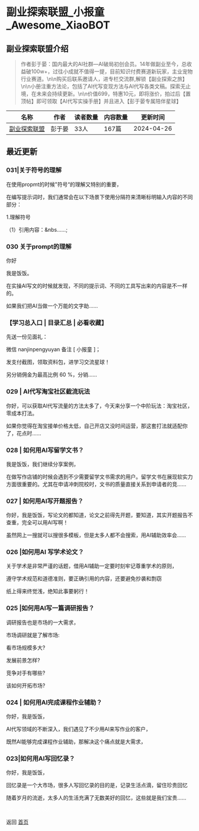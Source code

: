 # 副业探索联盟_小报童_Awesome_XiaoBOT

## 副业探索联盟介绍
> 作者彭于晏：国内最大的AI社群—AI破局初创会员。14年做副业至今，总收益破100w+，过往小成就不值得一提，目前知识付费赛道新玩家，主业宠物行业赛道。\n\n购买后联系邀请人，进专栏交流群,解锁【副业探索之旅】\n\n小册注重方法论，包括了AI代写变现方法与AI代写各类文稿。探索无止境，在未来会持续更新。\n\n价值699，特惠10元，即将涨价，拍过后【置顶帖】即可领取【AI代写实操手册】并且进入【彭于晏专属陪伴星球】  
  


|名称|作者|读者数量|内容数量|更新时间|
|---|---|---|---|---|
|[副业探索联盟](https://xiaobot.net/p/pengyuyan?refer=9c3f1c95-a052-465a-9902-f6d75080262a)|彭于晏|33人|167篇|2024-04-26|

## 最近更新
### 031|关于符号的理解

在使用propmt的时候"符号“的理解又特别的重要，

在编写提示词时，我们通常会在以下场景下使用分隔符来清晰标明输入内容的不同部分：

1.理解符号

（1）引用内容：&nbs......;

### 030 关于prompt的理解

你好

我是饭饭。

在实操AI写文的时候就发现，不同的提示词、不同的工具写出来的内容是不一样的。

如果我们把AI当做一个万能的文字助......

### 【学习总入口 | 目录汇总 | 必看收藏】

先送一份见面礼：

微信 nanjinpengyuyan 备注 [ 小报童 ]；

发支付截图，领取资料包，进学习交流星球！

另分销佣金为最高比例 60 %，分销......

### 029 | AI代写淘宝社区截流玩法

你好，可以获取AI代写流量的方法太多了，今天来分享一个中阶玩法：淘宝社区，零成本打法。

如果你觉得在淘宝接单价格太低，自己开店又没时间运营，那这套打法就适配你了，花点时......

### 028 | 如何用AI写留学文书？

我是饭饭，我们继续分享案例，

在做写作店铺的时候会遇到不少需要留学文书需求的用户。留学文书在展现软实力方面很重要的。尤其在申请冲刺院校时，文书的质量直接关系到申请者的竞......

### 027 | 如何用AI写开题报告？

你好，我是饭饭，写论文的都知道，论文之前得先开题，要知道，其实开题报告不查重，完全可以用AI写啊！

虽然网上一搜就可以搜很多模板，但是太多人都不会搜索，用AI辅助效率会......

### 026 |如何用AI 写学术论文？

关于学术是非常严谨的话题，借用AI辅助一定要时刻牢记尊重学术的原则，

遵守学术规范和道德准则，要正确引用的内容，还要避免抄袭和剽窃

纸上得来终觉浅，绝知此事要躬行！

### 025 |如何用AI写一篇调研报告？

调研报告也是市场的一大需求，

市场调研就是了解市场:

看市场规模多大?

发展前景怎样?

竞争对手有哪些?

该如何开拓市场?

### 024 | 如何用AI完成课程作业辅助？

你好，我是饭饭，

AI代写领域的不断深入，我们遇见了不少用AI来写作业的客户，

既然AI能够完成课程作业辅助，那解决这个痛点就是大需求，

### 023|如何用AI写回忆录？

你好，我是饭饭，

回忆录是一个大市场，很多人写回忆录的目的是，记录生活点滴，留住珍贵回忆

随着岁月的流逝，太多人的生活充满了无数美好的回忆，这些就是我们宝贵......


<a href="https://github.com/Reno9527/awesome-xiaobot" style="color: white; text-decoration: none;">awesome-xiaobot</a>

返回 [首页](../README.md)
